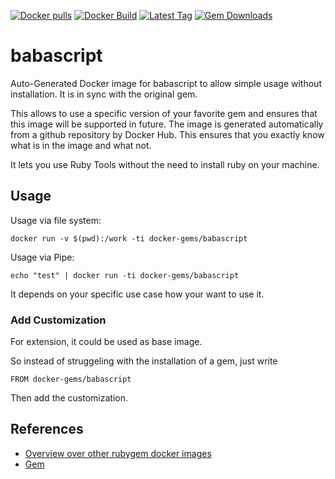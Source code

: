 [![Docker pulls](https://img.shields.io/docker/pulls/rubygem/babascript.svg)](https://hub.docker.com/r/rubygem/babascript/)
[![Docker Build](https://img.shields.io/docker/automated/rubygem/babascript.svg)](https://hub.docker.com/r/rubygem/babascript/)
[![Latest Tag](https://img.shields.io/github/tag/docker-rubygem/babascript.svg)](https://hub.docker.com/r/rubygem/babascript/)
[![Gem Downloads](https://img.shields.io/gem/dt/babascript.svg)](https://rubygems.org/gems/babascript/)
# babascript

Auto-Generated Docker image for babascript to allow simple usage without installation.
It is in sync with the original gem.

This allows to use a specific version of your favorite gem and ensures that this image will be supported in future.
The image is generated automatically from a github repository by Docker Hub.
This ensures that you exactly know what is in the image and what not.

It lets you use Ruby Tools without the need to install ruby on your machine.

## Usage

Usage via file system:

`docker run -v $(pwd):/work -ti docker-gems/babascript`

Usage via Pipe:

`echo "test" | docker run -ti docker-gems/babascript`

It depends on your specific use case how your want to use it.

### Add Customization

For extension, it could be used as base image.

So instead of struggeling with the installation of a gem, just write

`FROM docker-gems/babascript`

Then add the customization.

## References

 - [Overview over other rubygem docker images](https://github.com/thinkbot/docker-rubygem)
 - [Gem](https://rubygems.org/gems/babascript/)
